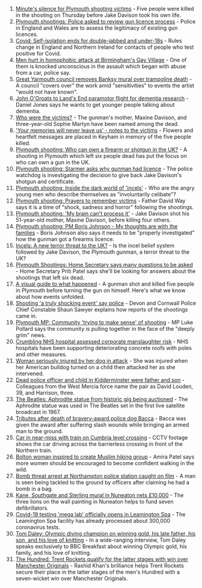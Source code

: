 1. [Minute's silence for Plymouth shooting victims](https://www.bbc.co.uk/news/uk-england-devon-58228401) - Five people were killed in the shooting on Thursday before Jake Davison took his own life.
2. [Plymouth shootings: Police asked to review gun licence process](https://www.bbc.co.uk/news/uk-58226072) - Police in England and Wales are to assess the legitimacy of existing gun licences.
3. [Covid: Self-isolation ends for double-jabbed and under-18s](https://www.bbc.co.uk/news/uk-58226678) - Rules change in England and Northern Ireland for contacts of people who test positive for Covid.
4. [Men hurt in homophobic attack at Birmingham's Gay Village](https://www.bbc.co.uk/news/uk-england-birmingham-58228598) - One of them is knocked unconscious in the assault which began with abuse from a car, police say.
5. [Great Yarmouth council removes Banksy mural over trampoline death](https://www.bbc.co.uk/news/uk-england-norfolk-58221044) - A council "covers over" the work amid "sensitivities" to events the artist "would not have known".
6. [John O'Groats to Land's End paramotor flight for dementia research](https://www.bbc.co.uk/news/uk-england-norfolk-58220591) - Daniel Jones says he wants to get younger people talking about dementia.
7. [Who were the victims?](https://www.bbc.co.uk/news/uk-58202760) - The gunman's mother, Maxine Davison, and three-year-old Sophie Martyn have been named among the dead.
8. ['Your memories will never leave us' - notes to the victims](https://www.bbc.co.uk/news/uk-england-devon-58229935) - Flowers and heartfelt messages are placed in Keyham in memory of the five people killed.
9. [Plymouth shooting: Who can own a firearm or shotgun in the UK?](https://www.bbc.co.uk/news/uk-58198857) - A shooting in Plymouth which left six people dead has put the focus on who can own a gun in the UK.
10. [Plymouth shooting: Starmer asks why gunman had licence](https://www.bbc.co.uk/news/uk-england-devon-58209726) - The police watchdog is investigating the decision to give back Jake Davison's shotgun and certificate.
11. [Plymouth shooting: Inside the dark world of 'incels'](https://www.bbc.co.uk/news/blogs-trending-44053828) - Who are the angry young men who describe themselves as "involuntarily celibate"?
12. [Plymouth shooting: Prayers to remember victims](https://www.bbc.co.uk/news/uk-58219415) - Father David Way says it is a time of "shock, sadness and horror" following the shootings.
13. [Plymouth shooting: 'My brain can't process it'](https://www.bbc.co.uk/news/uk-58216615) - Jake Davison shot his 51-year-old mother, Maxine Davison, before killing four others.
14. [Plymouth shooting: PM Boris Johnson - My thoughts are with the families](https://www.bbc.co.uk/news/uk-58207986) - Boris Johnson also says it needs to be "properly investigated" how the gunman got a firearms licence.
15. [Incels: A new terror threat to the UK?](https://www.bbc.co.uk/news/uk-58207064) - Is the incel belief system followed by Jake Davison, the Plymouth gunman, a terror threat to the UK?
16. [Plymouth Shootings: Home Secretary says many questions to be asked](https://www.bbc.co.uk/news/uk-58200691) - Home Secretary Priti Patel says she'll be looking for answers about the shootings that left six dead.
17. [A visual guide to what happened](https://www.bbc.co.uk/news/uk-england-devon-58200336) - A gunman shot and killed five people in Plymouth before turning the gun on himself. Here's what we know about how events unfolded.
18. [Shooting 'a truly shocking event' say police](https://www.bbc.co.uk/news/uk-58198081) - Devon and Cornwall Police Chief Constable Shaun Sawyer explains how reports of the shootings came in.
19. [Plymouth MP: Community 'trying to make sense' of shooting](https://www.bbc.co.uk/news/uk-58198078) - MP Luke Pollard says the community is pulling together in the face of the "deeply grim" news.
20. [Crumbling NHS hospital assessed corporate manslaughter risk](https://www.bbc.co.uk/news/uk-england-cambridgeshire-57941926) - NHS hospitals have been supporting deteriorating concrete roofs with poles and other measures.
21. [Woman seriously injured by her dog in attack](https://www.bbc.co.uk/news/uk-england-nottinghamshire-58224546) - She was injured when her American bulldog turned on a child then attacked her as she intervened.
22. [Dead police officer and child in Kidderminster were father and son](https://www.bbc.co.uk/news/uk-england-hereford-worcester-58220317) - Colleagues from the West Mercia force name the pair as David Louden, 39, and Harrison, three.
23. [The Beatles: Aphrodite statue from historic gig being auctioned](https://www.bbc.co.uk/news/uk-england-merseyside-58228053) - The Aphrodite statue was used in The Beatles set in the first live satellite broadcast in 1967.
24. [Tributes after death of bravery-award police dog Bacca](https://www.bbc.co.uk/news/uk-england-hereford-worcester-58228604) - Bacca was given the award after suffering slash wounds while bringing an armed man to the ground.
25. [Car in near-miss with train on Cumbria level crossing](https://www.bbc.co.uk/news/uk-england-cumbria-58202029) - CCTV footage shows the car driving across the barrierless crossing in front of the Northern train.
26. [Bolton woman inspired to create Muslim hiking group](https://www.bbc.co.uk/news/uk-england-manchester-58192877) - Amira Patel says more women should be encouraged to become confident walking in the wild.
27. [Bomb threat arrest at Northampton police station caught on film](https://www.bbc.co.uk/news/uk-england-northamptonshire-58187469) - A man is seen being tackled to the ground by officers after claiming he had a bomb in a bag.
28. [Kane, Southgate and Sterling mural in Nuneaton nets £10,000](https://www.bbc.co.uk/news/uk-england-coventry-warwickshire-58188675) - The three lions on the wall painting in Nuneaton helps to fund seven defibrillators.
29. [Covid-19 testing 'mega lab' officially opens in Leamington Spa](https://www.bbc.co.uk/news/uk-england-coventry-warwickshire-58194409) - The Leamington Spa facility has already processed about 300,000 coronavirus tests.
30. [Tom Daley: Olympic diving champion on winning gold, his late father, his son, and his love of knitting](https://www.bbc.co.uk/sport/diving/58218136) - In a wide-ranging interview, Tom Daley speaks exclusively to BBC Breakfast about winning Olympic gold, his family, and his love of knitting.
31. [The Hundred: Trent Rockets qualify for the latter stages with win over Manchester Originals](https://www.bbc.co.uk/sport/cricket/58225982) - Rashid Khan's brilliance helps Trent Rockets secure their place in the latter stages of the men's Hundred with a seven-wicket win over Manchester Originals.
